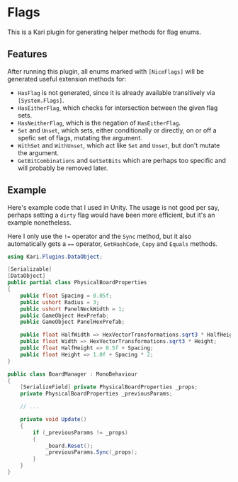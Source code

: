 # Flags

This is a Kari plugin for generating helper methods for flag enums.

## Features

After running this plugin, all enums marked with `[NiceFlags]` will be generated useful extension methods for:

- `HasFlag` is not generated, since it is already available transitively via `[System.Flags]`.
- `HasEitherFlag`, which checks for intersection between the given flag sets.
- `HasNeitherFlag`, which is the negation of `HasEitherFlag`.
- `Set` and `Unset`, which sets, either conditionally or directly, on or off a spefic set of flags, mutating the argument.
- `WithSet` and `WithUnset`, which act like `Set` and `Unset`, but don't mutate the argument.
- `GetBitCombinations` and `GetSetBits` which are perhaps too specific and will probably be removed later.

## Example

Here's example code that I used in Unity.
The usage is not good per say, perhaps setting a `dirty` flag would have been more efficient, but it's an example nonetheless.

Here I only use the `!=` operator and the `Sync` method, but it also automatically gets a `==` operator, `GetHashCode`, `Copy` and `Equals` methods.

```C#
using Kari.Plugins.DataObject;

[Serializable]
[DataObject]
public partial class PhysicalBoardProperties
{
    public float Spacing = 0.05f;
    public ushort Radius = 3;
    public ushort PanelNeckWidth = 1;
    public GameObject HexPrefab;
    public GameObject PanelHexPrefab;

    public float HalfWidth => HexVectorTransformations.sqrt3 * HalfHeight; 
    public float Width => HexVectorTransformations.sqrt3 * Height; 
    public float HalfHeight => 0.5f + Spacing;
    public float Height => 1.0f + Spacing * 2;
}

public class BoardManager : MonoBehaviour
{
    [SerializeField] private PhysicalBoardProperties _props;
    private PhysicalBoardProperties _previousParams;

    // ...

    private void Update()
    {
        if (_previousParams != _props)
        {
            _board.Reset();
            _previousParams.Sync(_props);
        }
    }
}
```

